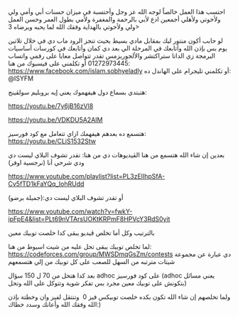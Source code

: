 احتسب هذا العمل خالصاً لوجه الله عز وجل وأحتسبة في ميزان حسنات أبي وأمي ولي ولأخوتي وﻷهلي أجمعين ادع لأبي بالرحمة والمغفرة ولأمي بطول العمر وحسن العمل ولي ولأخوتي بالهداية وفقك الله لما يحبه ويرضاه 3>

لو حابب أكون منتور ليك بمقابل مادي بسيط بحيث تنجز الرود ماب دي في خلال تلاتين يوم بس بإذن الله وأتابعك في المرحلة الي بعد دي كمان وأتابعك في كورسات أساسيات البرمجة زي الداتا ستراكتشر والألجوريزمس تقدر تتواصل معايا على رقمي واتساب
01272973445
أو تكلمني على فيسبوك من هنا:
https://www.facebook.com/islam.sobhyeladly
أو تكلمني تليجرام على الهاندل ده:
@ISYFM

هتبتدي بسماع دول هيفهموك يعني إيه بروبليم سولڤينج:

https://youtu.be/7y6jB16zVl8

https://youtu.be/VDKDU5A2AIM

هتسمع ده بعدهم هيفهمك ازاي تتعامل مع كود فورسيز:
https://youtu.be/CLiS1532Stw


بعدين إن شاء الله
هتسمع من هنا الڤيديوهات دي من هنا:
تقدر تشوف البلاي ليست دي ودي شرحي أنا (نرجسية اوفر)

https://www.youtube.com/playlist?list=PL3zElIhpSfA-Cv5fTD1kFaYQq_IohRUdd


أو تقدر تشوف البلاي ليست دي:(جميلة برضو)


https://www.youtube.com/watch?v=fwkY-ipFpE4&list=PLt69nVTArsUOKtKRPmF8HPVcY3RdS0yit

بالترتيب وكل أما تخلص ڤيديو يبقى كدا خلصت توبيك معين

لما تخلص توبيك يبقى تحل عليه من شيت اسيوط من هنا:
https://codeforces.com/group/MWSDmqGsZm/contests
دي عبارة عن مجموعة شيتات مترتبه من السهل للصعب على كل توبيك من إلي هتسمعهم

بعد كدا هتحل من 70 ل 150 سؤال adhoc على كود فورسيز (adhoc يعني مسائل بتكونش على توبيك معين مجرد بس تفكر شوية وتتوكل على الله وتحل)

ولما تخلصهم إن شاء الله تكون بكده خلصت توبيكس فيز 0  وتنتقل لفيز وان وخطتة بإذن الله
وفقك الله وأعانك وسدد خطاك:)
